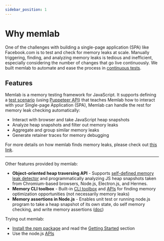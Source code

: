 ```yaml
---
sidebar_position: 1
---
```


# Why memlab

One of the challenges with building a single-page application (SPA) like
Facebook.com is to test and check for memory leaks at scale.
Manually triggering, finding, and analyzing memory leaks is tedious
and inefficient, especially considering the number of changes that go live
continuously. We built memlab to automate and ease the process in
[continuous tests](./guides/04-continuous-test.md).

## Features
Memlab is a memory testing framework for JavaScript. It supports
defining a [test scenario](./api/interfaces/core_src.IScenario.md)
(using [Puppeteer API](https://pptr.dev/api/puppeteer.page#methods))
that teaches Memlab how to interact with your Single-page Application (SPA),
Memlab can handle the rest for memory leak checking automatically:
 * Interact with browser and take JavaScript heap snapshots
 * Analyze heap snapshots and filter out memory leaks
 * Aggregate and group similar memory leaks
 * Generate retainer traces for memory debugging

For more details on how memlab finds memory leaks, please check out
[this link](./how-memlab-works.md).

-----------------

Other features provided by memlab:

 * **Object-oriented heap traversing API** - Supports [self-defined memory leak
   detector](./api/interfaces/core_src.ILeakFilter.md) and programmatically
   analyzing JS heap snapshots taken from
   Chromium-based browsers, Node.js, Electron.js, and Hermes.
 * **Memory CLI toolbox** - Built-in [CLI toolbox](./cli/CLI-commands.md#memlab-analyze)
   and [APIs](./api/classes/heap_analysis_src.BaseAnalysis.md) for finding memory
   optimization opportunities (not necessarily memory leaks)
 * **Memory assertions in Node.js** - Enables unit test or running node.js
   program to take a heap snapshot of its own state, do self memory checking,
   and write memory assertions
   ([doc](./api/interfaces/core_src.IHeapSnapshot.md#hasobjectwithclassnameclassname))

Trying out memlab:
- [Install the npm package](./installation.md) and read the
  [Getting Started](./getting-started.md) section
- Use the node.js [APIs](./api/index.md)
